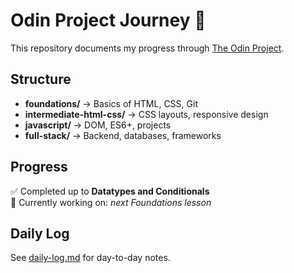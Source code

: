 # Odin Project Journey 🚀

This repository documents my progress through [The Odin Project](https://www.theodinproject.com/).

## Structure
- **foundations/** → Basics of HTML, CSS, Git
- **intermediate-html-css/** → CSS layouts, responsive design
- **javascript/** → DOM, ES6+, projects
- **full-stack/** → Backend, databases, frameworks

## Progress
✅ Completed up to **Datatypes and Conditionals**  
📌 Currently working on: *next Foundations lesson*  

## Daily Log
See [daily-log.md](./daily-log.md) for day-to-day notes.
